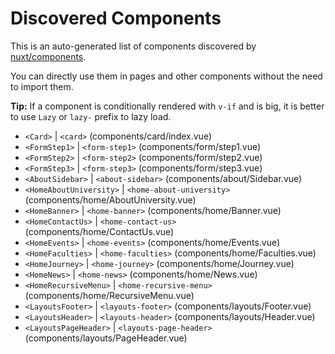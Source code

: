 # Discovered Components

This is an auto-generated list of components discovered by [nuxt/components](https://github.com/nuxt/components).

You can directly use them in pages and other components without the need to import them.

**Tip:** If a component is conditionally rendered with `v-if` and is big, it is better to use `Lazy` or `lazy-` prefix to lazy load.

- `<Card>` | `<card>` (components/card/index.vue)
- `<FormStep1>` | `<form-step1>` (components/form/step1.vue)
- `<FormStep2>` | `<form-step2>` (components/form/step2.vue)
- `<FormStep3>` | `<form-step3>` (components/form/step3.vue)
- `<AboutSidebar>` | `<about-sidebar>` (components/about/Sidebar.vue)
- `<HomeAboutUniversity>` | `<home-about-university>` (components/home/AboutUniversity.vue)
- `<HomeBanner>` | `<home-banner>` (components/home/Banner.vue)
- `<HomeContactUs>` | `<home-contact-us>` (components/home/ContactUs.vue)
- `<HomeEvents>` | `<home-events>` (components/home/Events.vue)
- `<HomeFaculties>` | `<home-faculties>` (components/home/Faculties.vue)
- `<HomeJourney>` | `<home-journey>` (components/home/Journey.vue)
- `<HomeNews>` | `<home-news>` (components/home/News.vue)
- `<HomeRecursiveMenu>` | `<home-recursive-menu>` (components/home/RecursiveMenu.vue)
- `<LayoutsFooter>` | `<layouts-footer>` (components/layouts/Footer.vue)
- `<LayoutsHeader>` | `<layouts-header>` (components/layouts/Header.vue)
- `<LayoutsPageHeader>` | `<layouts-page-header>` (components/layouts/PageHeader.vue)
